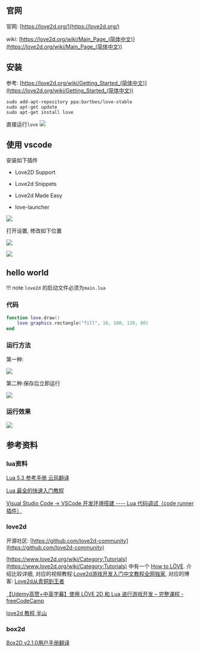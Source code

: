 ## 官网

官网: [https://love2d.org/](https://love2d.org/)

wiki: [https://love2d.org/wiki/Main_Page_(简体中文)](https://love2d.org/wiki/Main_Page_(简体中文))

## 安装

参考: [https://love2d.org/wiki/Getting_Started_(简体中文)](https://love2d.org/wiki/Getting_Started_(简体中文))

```shell
sudo add-apt-repository ppa:bartbes/love-stable
sudo apt-get update
sudo apt-get install love
```

直接运行`love`
![](/assets/image/love2d/index/01.png)


## 使用 vscode
安装如下插件

* Love2D Support

* Love2d Snippets

* Love2d Made Easy

* love-launcher

![](/assets/image/love2d/index/02.png)

打开设置, 修改如下位置

![](/assets/image/love2d/index/03.png)

![](/assets/image/love2d/index/04.png)

## hello world
!!! note
    `love2d` 的启动文件必须为`main.lua`

### 代码
```lua linenums="1" title="main.lua"
function love.draw()
    love.graphics.rectangle("fill", 10, 100, 120, 80)
end
```

### 运行方法
第一种:

![](/assets/image/love2d/index/05.png)

第二种:保存后立即运行

![](/assets/image/love2d/index/07.png)

### 运行效果

![](/assets/image/love2d/index/06.png)

## 参考资料
### lua资料
[Lua 5.3 参考手册 云风翻译](http://cloudwu.github.io/lua53doc/manual.html)

[Lua 最全的快速入门教程](https://panguangyu.blog.csdn.net/article/details/88775896)

[Visual Studio Code -> VSCode 开发环境搭建 ---- Lua 代码调试（code runner 插件）](https://blog.csdn.net/yanwennian/article/details/103524744)

### love2d
开源社区: [https://github.com/love2d-community](https://github.com/love2d-community)

[https://www.love2d.org/wiki/Category:Tutorials](https://www.love2d.org/wiki/Category:Tutorials) 中有一个 [How to LÖVE](https://sheepolution.com/learn/book/contents). 介绍比较详细, 对应的视频教程:[Love2d游戏开发入门中文教程全网独家](https://www.bilibili.com/video/BV16Q4y1z7Hd), 对应的博客: [Love2d从青铜到王者](https://blog.csdn.net/qq_44918090/category_11757733.html)

[【Udemy高赞+中英字幕】使用 LÖVE 2D 和 Lua 进行游戏开发 – 完整课程 - freeCodeCamp](https://www.bilibili.com/video/BV1Se4y1S7L5/)

[love2d 教程 半山](https://www.cnblogs.com/xdao/tag/love2d/default.html?page=3)


### box2d

[Box2D v2.1.0用户手册翻译](https://blog.csdn.net/complex_ok/category_871440.html)






